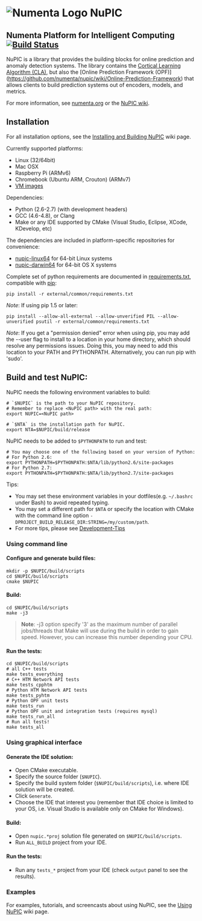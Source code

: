 # ![Numenta Logo](http://numenta.org/images/numenta-icon128.png) NuPIC

## Numenta Platform for Intelligent Computing [![Build Status](https://travis-ci.org/numenta/nupic.png?branch=master)](https://travis-ci.org/numenta/nupic)

NuPIC is a library that provides the building blocks for online prediction and anomaly detection systems.  The library contains the [Cortical Learning Algorithm (CLA)](https://github.com/numenta/nupic/wiki/Cortical-Learning-Algorithm), but also the [Online Prediction Framework (OPF)] (https://github.com/numenta/nupic/wiki/Online-Prediction-Framework) that allows clients to build prediction systems out of encoders, models, and metrics.

For more information, see [numenta.org](http://numenta.org) or the [NuPIC wiki](https://github.com/numenta/nupic/wiki).

## Installation

For all installation options, see the [Installing and Building NuPIC](https://github.com/numenta/nupic/wiki/Installing-and-Building-NuPIC) wiki page.

Currently supported platforms:
 * Linux (32/64bit)
 * Mac OSX
 * Raspberry Pi (ARMv6)
 * Chromebook (Ubuntu ARM, Crouton) (ARMv7)
 * [VM images](https://github.com/numenta/nupic/wiki/Running-Nupic-in-a-Virtual-Machine)

Dependencies:
 * Python (2.6-2.7) (with development headers)
 * GCC (4.6-4.8), or Clang
 * Make or any IDE supported by CMake (Visual Studio, Eclipse, XCode, KDevelop, etc)

The dependencies are included in platform-specific repositories for convenience:

* [nupic-linux64](https://github.com/numenta/nupic-linux64) for 64-bit Linux systems
* [nupic-darwin64](https://github.com/numenta/nupic-darwin64) for 64-bit OS X systems

Complete set of python requirements are documented in [requirements.txt](/external/common/requirements.txt),
compatible with [pip](http://www.pip-installer.org/en/latest/cookbook.html#requirements-files):

    pip install -r external/common/requirements.txt

_Note_: If using pip 1.5 or later:

    pip install --allow-all-external --allow-unverified PIL --allow-unverified psutil -r external/common/requirements.txt

_Note_: If you get a "permission denied" error when using pip, you may add the --user flag to install to a location in your home directory, which should resolve any permissions issues. Doing this, you may need to add this location to your PATH and PYTHONPATH. Alternatively, you can run pip with 'sudo'.

## Build and test NuPIC:

NuPIC needs the following environment variables to build:

```
# `$NUPIC` is the path to your NuPIC repository.
# Remember to replace <NuPIC path> with the real path:
export NUPIC=<NuPIC path>

# `$NTA` is the installation path for NuPIC. 
export NTA=$NUPIC/build/release
```

NuPIC needs to be added to `$PYTHONPATH` to run and test:

```
# You may choose one of the following based on your version of Python:
# For Python 2.6:
export PYTHONPATH=$PYTHONPATH:$NTA/lib/python2.6/site-packages
# For Python 2.7:
export PYTHONPATH=$PYTHONPATH:$NTA/lib/python2.7/site-packages
```

Tips:

* You may set these environment variables in your dotfiles(e.g. `~/.bashrc` under Bash) to avoid repeated typing. 
* You may set a different path for `$NTA` or specify the location with CMake with the command line option `-DPROJECT_BUILD_RELEASE_DIR:STRING=/my/custom/path`.
* For more tips, please see [Development-Tips](https://github.com/numenta/nupic/wiki/Development-Tips)

### Using command line

#### Configure and generate build files:

    mkdir -p $NUPIC/build/scripts
    cd $NUPIC/build/scripts
    cmake $NUPIC

#### Build:

    cd $NUPIC/build/scripts
    make -j3

> **Note**: -j3 option specify '3' as the maximum number of parallel jobs/threads that Make will use during the build in order to gain speed. However, you can increase this number depending your CPU.

#### Run the tests:

    cd $NUPIC/build/scripts
    # all C++ tests
    make tests_everything
    # C++ HTM Network API tests
    make tests_cpphtm
    # Python HTM Network API tests
    make tests_pyhtm
    # Python OPF unit tests
    make tests_run
    # Python OPF unit and integration tests (requires mysql)
    make tests_run_all
    # Run all tests!
    make tests_all

### Using graphical interface

#### Generate the IDE solution:

 * Open CMake executable.
 * Specify the source folder (`$NUPIC`).
 * Specify the build system folder (`$NUPIC/build/scripts`), i.e. where IDE solution will be created.
 * Click `Generate`.
 * Choose the IDE that interest you (remember that IDE choice is limited to your OS, i.e. Visual Studio is available only on CMake for Windows).

#### Build:

 * Open `nupic.*proj` solution file generated on `$NUPIC/build/scripts`.
 * Run `ALL_BUILD` project from your IDE.

#### Run the tests:

 * Run any `tests_*` project from your IDE (check `output` panel to see the results).

### Examples

For examples, tutorials, and screencasts about using NuPIC, see the [Using NuPIC](https://github.com/numenta/nupic/wiki/Using-NuPIC) wiki page.

